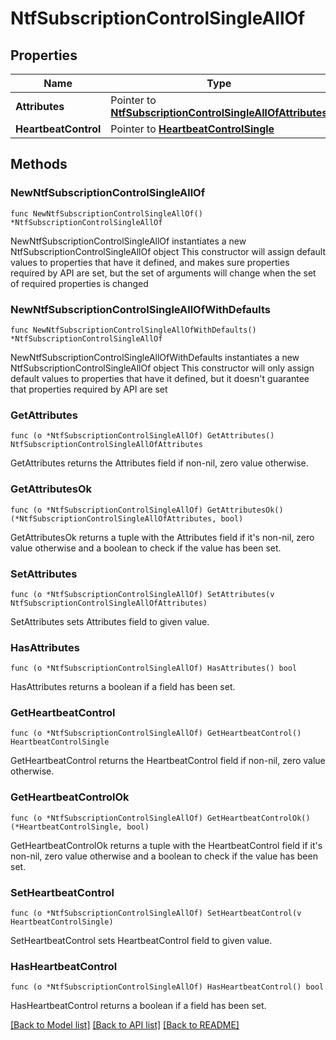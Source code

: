 # NtfSubscriptionControlSingleAllOf

## Properties

Name | Type | Description | Notes
------------ | ------------- | ------------- | -------------
**Attributes** | Pointer to [**NtfSubscriptionControlSingleAllOfAttributes**](NtfSubscriptionControlSingleAllOfAttributes.md) |  | [optional] 
**HeartbeatControl** | Pointer to [**HeartbeatControlSingle**](HeartbeatControlSingle.md) |  | [optional] 

## Methods

### NewNtfSubscriptionControlSingleAllOf

`func NewNtfSubscriptionControlSingleAllOf() *NtfSubscriptionControlSingleAllOf`

NewNtfSubscriptionControlSingleAllOf instantiates a new NtfSubscriptionControlSingleAllOf object
This constructor will assign default values to properties that have it defined,
and makes sure properties required by API are set, but the set of arguments
will change when the set of required properties is changed

### NewNtfSubscriptionControlSingleAllOfWithDefaults

`func NewNtfSubscriptionControlSingleAllOfWithDefaults() *NtfSubscriptionControlSingleAllOf`

NewNtfSubscriptionControlSingleAllOfWithDefaults instantiates a new NtfSubscriptionControlSingleAllOf object
This constructor will only assign default values to properties that have it defined,
but it doesn't guarantee that properties required by API are set

### GetAttributes

`func (o *NtfSubscriptionControlSingleAllOf) GetAttributes() NtfSubscriptionControlSingleAllOfAttributes`

GetAttributes returns the Attributes field if non-nil, zero value otherwise.

### GetAttributesOk

`func (o *NtfSubscriptionControlSingleAllOf) GetAttributesOk() (*NtfSubscriptionControlSingleAllOfAttributes, bool)`

GetAttributesOk returns a tuple with the Attributes field if it's non-nil, zero value otherwise
and a boolean to check if the value has been set.

### SetAttributes

`func (o *NtfSubscriptionControlSingleAllOf) SetAttributes(v NtfSubscriptionControlSingleAllOfAttributes)`

SetAttributes sets Attributes field to given value.

### HasAttributes

`func (o *NtfSubscriptionControlSingleAllOf) HasAttributes() bool`

HasAttributes returns a boolean if a field has been set.

### GetHeartbeatControl

`func (o *NtfSubscriptionControlSingleAllOf) GetHeartbeatControl() HeartbeatControlSingle`

GetHeartbeatControl returns the HeartbeatControl field if non-nil, zero value otherwise.

### GetHeartbeatControlOk

`func (o *NtfSubscriptionControlSingleAllOf) GetHeartbeatControlOk() (*HeartbeatControlSingle, bool)`

GetHeartbeatControlOk returns a tuple with the HeartbeatControl field if it's non-nil, zero value otherwise
and a boolean to check if the value has been set.

### SetHeartbeatControl

`func (o *NtfSubscriptionControlSingleAllOf) SetHeartbeatControl(v HeartbeatControlSingle)`

SetHeartbeatControl sets HeartbeatControl field to given value.

### HasHeartbeatControl

`func (o *NtfSubscriptionControlSingleAllOf) HasHeartbeatControl() bool`

HasHeartbeatControl returns a boolean if a field has been set.


[[Back to Model list]](../README.md#documentation-for-models) [[Back to API list]](../README.md#documentation-for-api-endpoints) [[Back to README]](../README.md)



